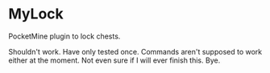 # MyLock
PocketMine plugin to lock chests.

Shouldn't work. Have only tested once. Commands aren't supposed to work either at the moment. Not even sure if I will ever finish this. Bye.
